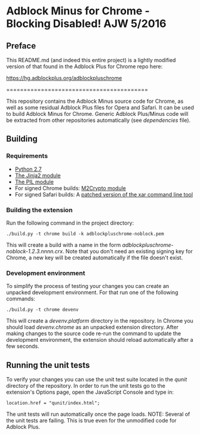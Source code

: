 Adblock Minus for Chrome - Blocking Disabled!  AJW 5/2016
=========================================

Preface
---------
This README.md (and indeed this entire project) is a lightly modified 
version of that found in the Adblock Plus for Chrome repo here:

https://hg.adblockplus.org/adblockpluschrome

=========================================

This repository contains the Adblock Minus source code for
Chrome, as well as some residual Adblock Plus files for Opera and Safari. 
It can be used to build Adblock Minus for Chrome.  Generic Adblock Plus/Minus 
code will be extracted from other repositories
automatically (see _dependencies_ file).

Building
---------

### Requirements

- [Python 2.7](https://www.python.org)
- [The Jinja2 module](http://jinja.pocoo.org/docs)
- [The PIL module](http://www.pythonware.com/products/pil/)
- For signed Chrome builds: [M2Crypto module](https://github.com/martinpaljak/M2Crypto)
- For signed Safari builds: A [patched version of the xar command line tool](https://github.com/mackyle/xar/)

### Building the extension

Run the following command in the project directory:

    ./build.py -t chrome build -k adblockpluschrome-noblock.pem

This will create a build with a name in the form
_adblockpluschrome-noblock-1.2.3.nnnn.crx_.
Note that you don't need an existing signing key for Chrome, a new key
will be created automatically if the file doesn't exist.

### Development environment

To simplify the process of testing your changes you can create an unpacked
development environment. For that run one of the following commands:

    ./build.py -t chrome devenv

This will create a _devenv.platform_ directory in the repository. In Chrome you
should load _devenv.chrome_ as an unpacked extension directory. After making
changes to the source code re-run the command to update the development
environment, the extension should reload automatically after a few seconds.

Running the unit tests
----------------------

To verify your changes you can use the unit test suite located in the _qunit_
directory of the repository. In order to run the unit tests go to the
extension's Options page, open the JavaScript Console and type in:

    location.href = "qunit/index.html";

The unit tests will run automatically once the page loads.
NOTE: Several of the unit tests are failing.  This is true even 
for the unmodified code for Adblock Plus.
